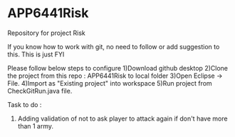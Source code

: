 # APP6441Risk
Repository for project Risk

If you know how to work with git, no need to follow or add suggestion to this. This is just FYI

Please follow below steps to configure
1)Download github desktop
2)Clone the project from this repo : APP6441Risk to local folder
3)Open Eclipse -> File.
4)Import as "Existing project" into workspace
5)Run project from CheckGitRun.java file.

Task to do :
1) Adding validation of not to ask player to attack again if don't have more than 1 army.
